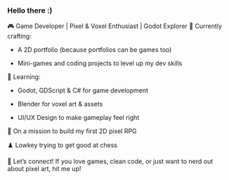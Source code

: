 ### Hello there :)
🎮 Game Developer | Pixel & Voxel Enthusiast | Godot Explorer
🔭 Currently crafting:

- A 2D portfolio (because portfolios can be games too)

- Mini-games and coding projects to level up my dev skills

🎯 Learning:

- Godot, GDScript & C# for game development

- Blender for voxel art & assets

- UI/UX Design to make gameplay feel right

🚀 On a mission to build my first 2D pixel RPG

♟️ Lowkey trying to get good at chess

💬 Let’s connect!
If you love games, clean code, or just want to nerd out about pixel art, hit me up!

<!--
**NyagaNjiiru/NyagaNjiiru** is a ✨ _special_ ✨ repository because its `README.md` (this file) appears on your GitHub profile.

Here are some ideas to get you started:

- 🔭 I’m currently working on ...
- 🌱 I’m currently learning ...
- 👯 I’m looking to collaborate on ...
- 🤔 I’m looking for help with ...
- 💬 Ask me about ...
- 📫 How to reach me: ...
- 😄 Pronouns: ...
- ⚡ Fun fact: ...
-->

